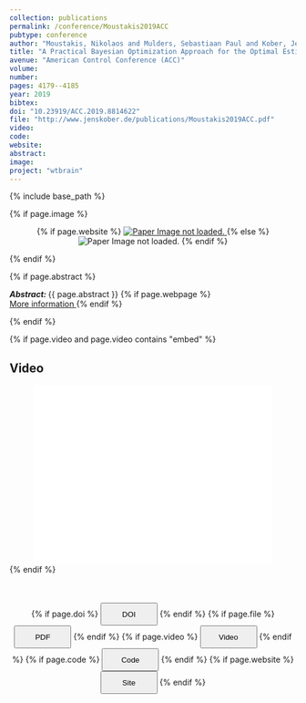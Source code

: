 ```yaml
---
collection: publications
permalink: /conference/Moustakis2019ACC
pubtype: conference
author: "Moustakis, Nikolaos and Mulders, Sebastiaan Paul and Kober, Jens and van Wingerden, Jan-Willem"
title: "A Practical Bayesian Optimization Approach for the Optimal Estimation of the Rotor Effective Wind Speed"
avenue: "American Control Conference (ACC)"
volume: 
number: 
pages: 4179--4185
year: 2019
bibtex: 
doi: "10.23919/ACC.2019.8814622"
file: "http://www.jenskober.de/publications/Moustakis2019ACC.pdf"
video: 
code: 
website: 
abstract: 
image: 
project: "wtbrain"
---
```

{% include base_path %}

{% if page.image %}
<p align="center">
{% if page.website %}
<a href="{{ page.website }}"> <img src="{{  page.image }}" alt="Paper Image not loaded." style="max-height:400px;max-width:400px"/> </a>
{% else %}
<img src="{{  page.image }}" alt="Paper Image not loaded." />
{% endif %}
</p>
{% endif %}

{% if page.abstract %}
<p> <strong> <em> Abstract: </em> </strong> {{ page.abstract }}
    {% if page.webpage %}
        <a href="{{ page.website}}"> <br> More information </a>
    {% endif %}
</p>
{% endif %}


{% if page.video and page.video contains "embed" %}
<h2> Video </h2>
<div align="center">
<iframe width="420" height="315" src="{{ page.video }}" frameborder="0" allowfullscreen ></iframe>
</div>
{% endif %}


<div align="center" style="margin-top: 50px">
{% if page.doi %}
<button name="button" onclick="{{ page.doi }}" style="height:40px;width:100px">DOI</button>
{% endif %}
{% if page.file %}
<button name="button" onclick="{{ page.file }}" style="height:40px;width:100px">PDF</button>
{% endif %}
{% if page.video %}
<button name="button" onclick="{{ page.video }}" style="height:40px;width:100px">Video</button>
{% endif %}
{% if page.code %}
<button name="button" onclick="{{ page.code }}" style="height:40px;width:100px">Code</button>
{% endif %}
{% if page.website %}
<button name="button" onclick="{{ page.website }}" style="height:40px;width:100px">Site</button>
{% endif %}
</div>